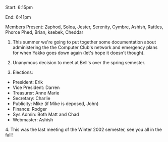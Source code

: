 Start: 6:15pm </p><p>
End: 6:41pm </p><p>
Members Present: Zaphod, Soloa, Jester, Serenity, Cymbre, Ashish, Rattles, Phorce Phed, Brian, ksebek, Cheddar </p><p>
1. This summer we're going to put together some documentation about administering the the Computer Club's network and emergency plans for when Yakko goes down again (let's hope it doesn't though). </p><p>
2. Unanymous decision to meet at Bell's over the spring semester. </p><p>
3. Elections: </p><p>
<ul> <li>President: Erik <li>Vice President: Darren <li>Treasurer: Anne Marie <li>Secretary: Charlie <li>Publicity: Mike (if Mike is deposed, John) <li>Finance: Rodger <li>Sys Admin: Both Matt and Chad <li>Webmaster: Ashish </ul> </p><p>
4. This was the last meeting of the Winter 2002 semester, see you all in the fall! </p>

